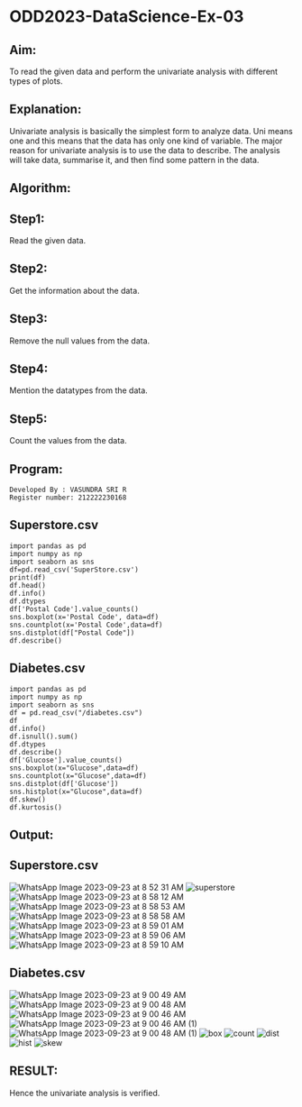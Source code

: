 # ODD2023-DataScience-Ex-03
## Aim:
To read the given data and perform the univariate analysis with different types of plots.
## Explanation:
Univariate analysis is basically the simplest form to analyze data. Uni means one and this means that the data has only one kind of variable. The major reason for univariate analysis is to use the data to describe. The analysis will take data, summarise it, and then find some pattern in the data.
## Algorithm:
## Step1:
Read the given data.
## Step2:
Get the information about the data.
## Step3:
Remove the null values from the data.
## Step4:
Mention the datatypes from the data.
## Step5:
Count the values from the data.
## Program:
```
Developed By : VASUNDRA SRI R
Register number: 212222230168
```
## Superstore.csv
```
import pandas as pd
import numpy as np
import seaborn as sns
df=pd.read_csv('SuperStore.csv')
print(df)
df.head()
df.info()
df.dtypes
df['Postal Code'].value_counts()
sns.boxplot(x='Postal Code', data=df)
sns.countplot(x='Postal Code',data=df)
sns.distplot(df["Postal Code"])
df.describe()
```
## Diabetes.csv
```
import pandas as pd
import numpy as np
import seaborn as sns
df = pd.read_csv("/diabetes.csv")
df
df.info()
df.isnull().sum()
df.dtypes
df.describe()
df['Glucose'].value_counts()
sns.boxplot(x="Glucose",data=df)
sns.countplot(x="Glucose",data=df)
sns.distplot(df['Glucose'])
sns.histplot(x="Glucose",data=df)
df.skew()
df.kurtosis()
```
## Output:
## Superstore.csv
![WhatsApp Image 2023-09-23 at 8 52 31 AM](https://github.com/vasundrasriravi/ODD2023-DataScience-Ex-03/assets/119393983/42d7fd97-49d0-44be-ac1a-36ee03d7db3e)
![superstore](https://github.com/vasundrasriravi/ODD2023-DataScience-Ex-03/assets/119393983/6135adbe-bade-4ece-8439-356e43d3e93b)
![WhatsApp Image 2023-09-23 at 8 58 12 AM](https://github.com/vasundrasriravi/ODD2023-DataScience-Ex-03/assets/119393983/c8f114a2-02c8-4b3f-9f93-95ca5e9fc50b)
![WhatsApp Image 2023-09-23 at 8 58 53 AM](https://github.com/vasundrasriravi/ODD2023-DataScience-Ex-03/assets/119393983/7535b093-55f6-4c00-acb8-e702bbccc0bd)
![WhatsApp Image 2023-09-23 at 8 58 58 AM](https://github.com/vasundrasriravi/ODD2023-DataScience-Ex-03/assets/119393983/7981bce6-1d26-4580-9ffe-16fcdf0f4dec)
![WhatsApp Image 2023-09-23 at 8 59 01 AM](https://github.com/vasundrasriravi/ODD2023-DataScience-Ex-03/assets/119393983/cff5a2e4-1679-41c7-bd86-350b4862a08f)
![WhatsApp Image 2023-09-23 at 8 59 06 AM](https://github.com/vasundrasriravi/ODD2023-DataScience-Ex-03/assets/119393983/c42ede2b-365e-4881-a5d0-5ec45d43b0a0)
![WhatsApp Image 2023-09-23 at 8 59 10 AM](https://github.com/vasundrasriravi/ODD2023-DataScience-Ex-03/assets/119393983/a529d0ce-36f2-4fb1-9f3b-5332f0e4dee4)

## Diabetes.csv
![WhatsApp Image 2023-09-23 at 9 00 49 AM](https://github.com/vasundrasriravi/ODD2023-DataScience-Ex-03/assets/119393983/4b774b1d-7cd8-42fe-819f-1c26696d5548)
![WhatsApp Image 2023-09-23 at 9 00 48 AM](https://github.com/vasundrasriravi/ODD2023-DataScience-Ex-03/assets/119393983/0622ff42-953f-4454-a576-f0fe295d74d5)
![WhatsApp Image 2023-09-23 at 9 00 46 AM](https://github.com/vasundrasriravi/ODD2023-DataScience-Ex-03/assets/119393983/7c9c25c8-4f04-4e0d-84c4-dafd84a52bc4)
![WhatsApp Image 2023-09-23 at 9 00 46 AM (1)](https://github.com/vasundrasriravi/ODD2023-DataScience-Ex-03/assets/119393983/7e02bb0c-4813-4ea5-8bb6-3332bf799211)
![WhatsApp Image 2023-09-23 at 9 00 48 AM (1)](https://github.com/vasundrasriravi/ODD2023-DataScience-Ex-03/assets/119393983/7568ebe5-631c-4643-b7b0-2f917796bd80)
![box](https://github.com/vasundrasriravi/ODD2023-DataScience-Ex-03/assets/119393983/edc43ca3-d82c-4d2f-a5b3-b76cf54ff030)
![count](https://github.com/vasundrasriravi/ODD2023-DataScience-Ex-03/assets/119393983/5b14bfe8-527f-4758-b553-817792526d89)
![dist](https://github.com/vasundrasriravi/ODD2023-DataScience-Ex-03/assets/119393983/c8ebc3f7-0e19-4442-841d-990e793ca966)
![hist](https://github.com/vasundrasriravi/ODD2023-DataScience-Ex-03/assets/119393983/1bf72c57-337f-4a0b-9b33-06ce2e38067f)
![skew](https://github.com/vasundrasriravi/ODD2023-DataScience-Ex-03/assets/119393983/152ccd61-f3c5-4f47-894d-0bf302b1d8bc)

## RESULT:
Hence the univariate analysis is verified.



